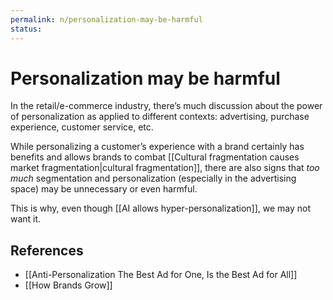```yaml
---
permalink: n/personalization-may-be-harmful
status: 
---
```

# Personalization may be harmful

In the retail/e-commerce industry, there’s much discussion about the power of personalization as applied to different contexts: advertising, purchase experience, customer service, etc.

While personalizing a customer’s experience with a brand certainly has benefits and allows brands to combat [[Cultural fragmentation causes market fragmentation|cultural fragmentation]], there are also signs that _too much_ segmentation and personalization (especially in the advertising space) may be unnecessary or even harmful.

This is why, even though [[AI allows hyper-personalization]], we may not want it.

## References

- [[Anti-Personalization The Best Ad for One, Is the Best Ad for All]]
- [[How Brands Grow]]
